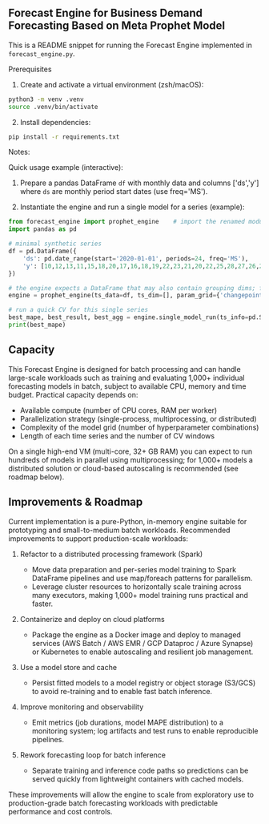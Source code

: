 Forecast Engine for Business Demand Forecasting Based on Meta Prophet Model
--------
This is a README snippet for running the Forecast Engine implemented in `forecast_engine.py`.

Prerequisites

1) Create and activate a virtual environment (zsh/macOS):

```bash
python3 -m venv .venv
source .venv/bin/activate
```

2) Install dependencies:

```bash
pip install -r requirements.txt
```

Notes:

Quick usage example (interactive):

1. Prepare a pandas DataFrame `df` with monthly data and columns ['ds','y'] where `ds` are monthly period start dates (use freq='MS').

2. Instantiate the engine and run a single model for a series (example):

```python
from forecast_engine import prophet_engine    # import the renamed module (forecast_engine.py)
import pandas as pd

# minimal synthetic series
df = pd.DataFrame({
    'ds': pd.date_range(start='2020-01-01', periods=24, freq='MS'),
    'y': [10,12,13,11,15,18,20,17,16,18,19,22,23,21,20,22,25,28,27,26,24,23,22,21]
})

# the engine expects a DataFrame that may also contain grouping dims; for a single series leave ts_dim empty
engine = prophet_engine(ts_data=df, ts_dim=[], param_grid={'changepoint_prior_scale':[0.01, 0.1]})

# run a quick CV for this single series
best_mape, best_result, best_agg = engine.single_model_run(ts_info=pd.Series({'dsn':len(df)}), ts_all=df)
print(best_mape)
```
Capacity
--------

This Forecast Engine is designed for batch processing and can handle large-scale
workloads such as training and evaluating 1,000+ individual forecasting models
in batch, subject to available CPU, memory and time budget. Practical capacity
depends on:

- Available compute (number of CPU cores, RAM per worker)
- Parallelization strategy (single-process, multiprocessing, or distributed)
- Complexity of the model grid (number of hyperparameter combinations)
- Length of each time series and the number of CV windows

On a single high-end VM (multi-core, 32+ GB RAM) you can expect to run
hundreds of models in parallel using multiprocessing; for 1,000+ models a
distributed solution or cloud-based autoscaling is recommended (see roadmap
below).

Improvements & Roadmap
----------------------

Current implementation is a pure-Python, in-memory engine suitable for
prototyping and small-to-medium batch workloads. Recommended improvements to
support production-scale workloads:

1. Refactor to a distributed processing framework (Spark)
     - Move data preparation and per-series model training to Spark DataFrame
         pipelines and use map/foreach patterns for parallelism.
     - Leverage cluster resources to horizontally scale training across many
         executors, making 1,000+ model training runs practical and faster.

2. Containerize and deploy on cloud platforms
     - Package the engine as a Docker image and deploy to managed services
         (AWS Batch / AWS EMR / GCP Dataproc / Azure Synapse) or Kubernetes to
         enable autoscaling and resilient job management.

3. Use a model store and cache
     - Persist fitted models to a model registry or object storage (S3/GCS) to
         avoid re-training and to enable fast batch inference.

4. Improve monitoring and observability
     - Emit metrics (job durations, model MAPE distribution) to a monitoring
         system; log artifacts and test runs to enable reproducible pipelines.

5. Rework forecasting loop for batch inference
     - Separate training and inference code paths so predictions can be served
         quickly from lightweight containers with cached models.

These improvements will allow the engine to scale from exploratory use to
production-grade batch forecasting workloads with predictable performance and
cost controls.
